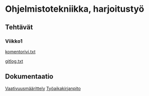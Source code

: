 # Ohjelmistotekniikka, harjoitustyö
## Tehtävät
### Viikko1

[komentorivi.txt](https://github.com/Pentza/ot-harjoitustyo/blob/master/laskarit/viikko1/komentorivi.txt)  

[gitlog.txt](https://github.com/Pentza/ot-harjoitustyo/blob/master/laskarit/viikko1/gitlog.txt)
  
## Dokumentaatio

[Vaativuusmäärittely](https://github.com/Pentza/ot-harjoitustyo/blob/master/documentation/vaativuusmaarittely.md)
[Työaikakirjanpito](https://github.com/Pentza/ot-harjoitustyo/blob/master/documentation/tyoaikakirjanpito.md)

